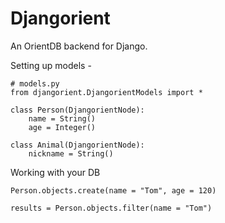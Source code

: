 # Djangorient
An OrientDB backend for Django. 

Setting up models -
```
# models.py
from djangorient.DjangorientModels import *

class Person(DjangorientNode):
	name = String()
	age = Integer()

class Animal(DjangorientNode):
	nickname = String()

```

Working with your DB
```
Person.objects.create(name = "Tom", age = 120)

results = Person.objects.filter(name = "Tom")
```
